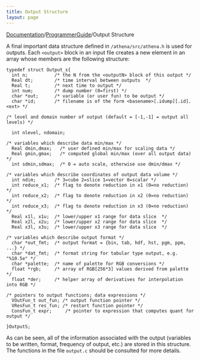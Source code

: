 ```yaml
---
title: Output Structure
layout: page
---
```


[Documentation]({{site.baseurl}}/AthenaDocs)/[ProgrammerGuide]({{site.baseurl}}/AthenaDocsPG)/Output Structure

A final important data structure defined in `/athena/src/athena.h` is used
for outputs.  Each `<output>` block in an input file creates
a new element in an array whose members are the following structure:

	typedef struct Output_s{
	  int n;          /* the N from the <outputN> block of this output */
	  Real dt;        /* time interval between outputs  */
	  Real t;         /* next time to output */
	  int num;        /* dump number (0=first) */
	  char *out;      /* variable (or user fun) to be output */
	  char *id;       /* filename is of the form <basename>[.idump][.id].<ext> */
	
	/* level and domain number of output (default = [-1,-1] = output all levels) */
	
	  int nlevel, ndomain;
	
	/* variables which describe data min/max */
	  Real dmin,dmax;   /* user defined min/max for scaling data */
	  Real gmin,gmax;   /* computed global min/max (over all output data) */
	  int sdmin,sdmax;  /* 0 = auto scale, otherwise use dmin/dmax */
	
	/* variables which describe coordinates of output data volume */
	  int ndim;       /* 3=cube 2=slice 1=vector 0=scalar */
	  int reduce_x1;  /* flag to denote reduction in x1 (0=no reduction) */
	  int reduce_x2;  /* flag to denote reduction in x2 (0=no reduction) */
	  int reduce_x3;  /* flag to denote reduction in x3 (0=no reduction) */
	  Real x1l, x1u;  /* lower/upper x1 range for data slice  */
	  Real x2l, x2u;  /* lower/upper x2 range for data slice  */
	  Real x3l, x3u;  /* lower/upper x3 range for data slice  */
	
	/* variables which describe output format */
	  char *out_fmt;  /* output format = {bin, tab, hdf, hst, pgm, ppm, ...} */
	  char *dat_fmt;  /* format string for tabular type output, e.g. "%10.5e" */
	  char *palette;  /* name of palette for RGB conversions */
	  float *rgb;     /* array of RGB[256*3] values derived from palette */
	  float *der;     /* helper array of derivatives for interpolation into RGB */
	
	/* pointers to output functions; data expressions */
	  VOutFun_t out_fun; /* output function pointer */
	  VResFun_t res_fun; /* restart function pointer */
	  ConsFun_t expr;     /* pointer to expression that computes quant for output */
	
	}OutputS;

As can be seen, all of the information associated with the output
(variables to be written, format, frequency of output, etc.) are stored
in this structure.  The functions in the file `output.c` should be
consulted for more details.
